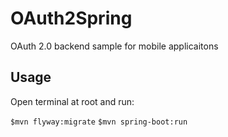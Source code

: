 # OAuth2Spring
OAuth 2.0 backend sample for mobile applicaitons

## Usage

Open terminal at root and run:

`$mvn flyway:migrate`
`$mvn spring-boot:run`
